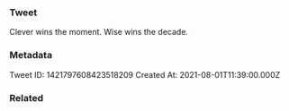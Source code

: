 ### Tweet
Clever wins the moment.
Wise wins the decade.

### Metadata
Tweet ID: 1421797608423518209
Created At: 2021-08-01T11:39:00.000Z

### Related


